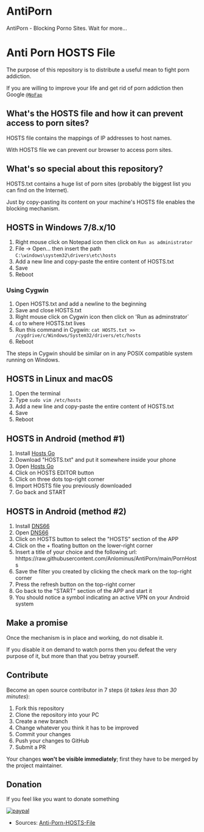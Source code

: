 # AntiPorn
AntiPorn - Blocking Porno Sites. Wait for more...

# Anti Porn HOSTS File
The purpose of this repository is to distribute a useful mean to fight porn addiction.

If you are willing to improve your life and get rid of porn addiction then Google [`@NoFap`](https://en.wikipedia.org/wiki/NoFap)

## What's the HOSTS file and how it can prevent access to porn sites?
HOSTS file contains the mappings of IP addresses to host names.

With HOSTS file we can prevent our browser to access porn sites.

## What's so special about this repository?
HOSTS.txt contains a huge list of porn sites (probably the biggest list you can find on the Internet).

Just by copy-pasting its content on your machine's HOSTS file enables the blocking mechanism.

## HOSTS in Windows 7/8.x/10
1. Right mouse click on Notepad icon then click on `Run as administrator`
2. File → Open... then insert the path `C:\windows\system32\drivers\etc\hosts`
3. Add a new line and copy-paste the entire content of HOSTS.txt
4. Save
5. Reboot
### Using Cygwin
1. Open HOSTS.txt and add a newline to the beginning
1. Save and close HOSTS.txt
1. Right mouse click on Cygwin icon then click on 'Run as adminstrator`
2. `cd` to where HOSTS.txt lives
3. Run this command in Cygwin: `cat HOSTS.txt >> /cygdrive/c/Windows/System32/drivers/etc/hosts`
4. Reboot

The steps in Cygwin should be similar on in any POSIX compatible system running on Windows.

## HOSTS in Linux and macOS
1. Open the terminal
2. Type `sudo vim /etc/hosts`
3. Add a new line and copy-paste the entire content of HOSTS.txt
4. Save
5. Reboot

## HOSTS in Android (method #1)
1. Install [Hosts Go](https://play.google.com/store/apps/details?id=dns.hosts.server.change.vip)
2. Download "HOSTS.txt" and put it somewhere inside your phone
3. Open [Hosts Go](https://play.google.com/store/apps/details?id=dns.hosts.server.change.vip)
4. Click on HOSTS EDITOR button
5. Click on three dots top-right corner
6. Import HOSTS file you previously downloaded
7. Go back and START

## HOSTS in Android (method #2)
1. Install [DNS66](https://github.com/julian-klode/dns66#installing)
2. Open [DNS66](https://github.com/julian-klode/dns66#installing)
3. Click on HOSTS button to select the "HOSTS" section of the APP
4. Click on the + floating button on the lower-right corner
5. Insert a title of your choice and the following url: hhttps://raw.githubusercontent.com/Anlominus/AntiPorn/main/PornHosts
6. Save the filter you created by clicking the check mark on the top-right corner
7. Press the refresh button on the top-right corner
8. Go back to the "START" section of the APP and start it
9. You should notice a symbol indicating an active VPN on your Android system

## Make a promise
Once the mechanism is in place and working, do not disable it.

If you disable it on demand to watch porns then you defeat the very purpose of it, but more than that you betray yourself.

## Contribute

Become an open source contributor in 7 steps (_it takes less than 30 minutes_):
1. Fork this repository
2. Clone the repository into your PC
3. Create a new branch
4. Change whatever you think it has to be improved
5. Commit your changes
6. Push your changes to GitHub
7. Submit a PR

Your changes **won't be visible immediately**; first they have to be merged by the project maintainer.

## Donation
If you feel like you want to donate something

[![paypal](https://www.paypalobjects.com/en_US/i/btn/btn_donate_LG.gif)](https://www.paypal.com/cgi-bin/webscr?cmd=_s-xclick&hosted_button_id=3UN95QQCD4B7E)

- Sources: [Anti-Porn-HOSTS-File](https://github.com/4skinSkywalker/Anti-Porn-HOSTS-File)
